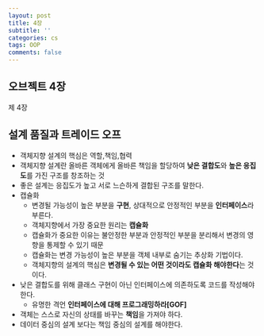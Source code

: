 ```yaml
---
layout: post
title: 4장
subtitle: ''
categories: cs
tags: OOP
comments: false
---
```


## 오브젝트 4장

제 4장

## 설계 품질과 트레이드 오프

- 객체지향 설계의 핵심은 역할,책임,협력
- 객체지향 설계란 올바른 객체에게 올바른 책임을 할당하여 **낮은 결합도**와 **높은 응집도**를 가진 구조를 창조하는 것
- 좋은 설계는 응집도가 높고 서로 느슨하게 결합된 구조를 말한다.
- 캡슐화
  - 변경될 가능성이 높은 부분을 **구현**, 상대적으로 안정적인 부분을 **인터페이스**라 부른다.
  - 객체지향에서 가장 중요한 원리는 **캡슐화**
  - 캡슐화가 중요한 이유는 불안정한 부분과 안정적인 부분을 분리해서 변경의 영향을 통제할 수 있기 때문
  - 캡슐화는 변경 가능성이 높은 부분을 객체 내부로 숨기는 추상화 기법이다.
  - 객체지향의 설계의 핵심은 **변경될 수 있는 어떤 것이라도 캡슐화 해야한다**는 것이다.
- 낮은 결합도를 위해 클래스 구현이 아닌 인터페이스에 의존하도록 코드를 작성해야 한다.
  - 유명한 격언 **인터페이스에 대해 프로그래밍하라[GOF]**
- 객체는 스스로 자신의 상태를 바꾸는 **책임**을 가져야 하다.
- 데이터 중심의 설계 보다는 책임 중심의 설계를 해야한다.